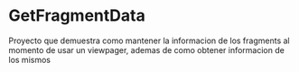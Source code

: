 # GetFragmentData
Proyecto que demuestra como mantener la informacion de los fragments al momento de usar un viewpager, ademas de como
obtener informacion de los mismos
